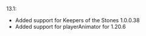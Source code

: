 13.1:
- Added support for Keepers of the Stones 1.0.0.38
- Added support for playerAnimator for 1.20.6